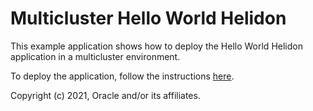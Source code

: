 # Multicluster Hello World Helidon

This example application shows how to deploy the Hello World Helidon application in a multicluster environment.

To deploy the application, follow the instructions [here](https://verrazzano.io/latest/docs/samples/multicluster/hello-helidon/).


Copyright (c) 2021, Oracle and/or its affiliates.
